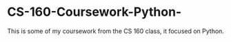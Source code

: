 # CS-160-Coursework-Python-
This is some of my coursework from the CS 160 class, it focused on Python.
